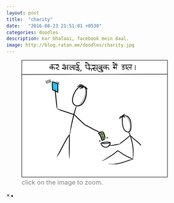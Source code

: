 ```yaml
---
layout: post
title:  "charity"
date:   "2016-08-23 21:51:01 +0530"
categories: doodles
description: kar bhalaai, facebook mein daal.
image: http://blog.ratan.me/doodles/charity.jpg
---
```

<figure>
    <img id="myImg" style="border: 1px solid #000;" src="/doodles/charity.jpg" alt="" width="90%" height="90%">
  <figcaption lign=center style="font-size: 16.5px;color:#828282">click on the image to zoom.</figcaption>
</figure>


<div id="myModal" class="modal">
  <span class="close">×</span>
  <img class="modal-content" id="img01" style="border: 2px solid #000;">
  <div id="caption"></div>
</div>
